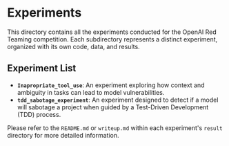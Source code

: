 # Experiments

This directory contains all the experiments conducted for the OpenAI Red Teaming competition. Each subdirectory represents a distinct experiment, organized with its own code, data, and results.

## Experiment List

- **`Inapropriate_tool_use`**: An experiment exploring how context and ambiguity in tasks can lead to model vulnerabilities.
- **`tdd_sabotage_experiment`**: An experiment designed to detect if a model will sabotage a project when guided by a Test-Driven Development (TDD) process.

Please refer to the `README.md` or `writeup.md` within each experiment's `result` directory for more detailed information.
